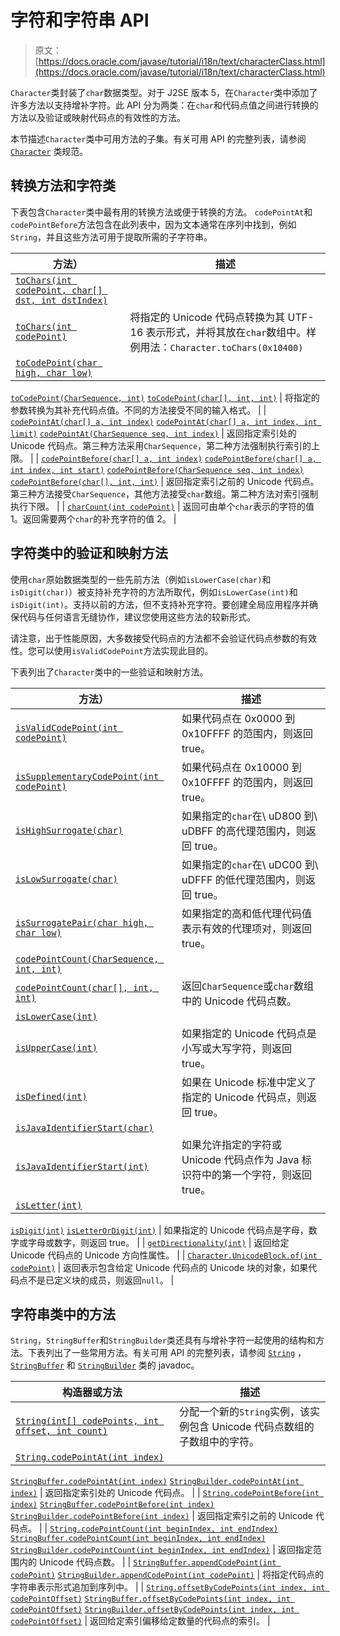 # 字符和字符串 API

> 原文： [https://docs.oracle.com/javase/tutorial/i18n/text/characterClass.html](https://docs.oracle.com/javase/tutorial/i18n/text/characterClass.html)

`Character`类封装了`char`数据类型。对于 J2SE 版本 5，在`Character`类中添加了许多方法以支持增补字符。此 API 分为两类：在`char`和代码点值之间进行转换的方法以及验证或映射代码点的有效性的方法。

本节描述`Character`类中可用方法的子集。有关可用 API 的完整列表，请参阅 [`Character`](https://docs.oracle.com/javase/8/docs/api/java/lang/Character.html) 类规范。

## 转换方法和字符类

下表包含`Character`类中最有用的转换方法或便于转换的方法。 `codePointAt`和`codePointBefore`方法包含在此列表中，因为文本通常在序列中找到，例如`String`，并且这些方法可用于提取所需的子字符串。

| 方法） | 描述 |
| --- | --- |
| [`toChars(int codePoint, char[] dst, int dstIndex)`](https://docs.oracle.com/javase/8/docs/api/java/lang/Character.html#toChars-int-char:A-int-)
[`toChars(int codePoint)`](https://docs.oracle.com/javase/8/docs/api/java/lang/Character.html#toChars-int-) | 将指定的 Unicode 代码点转换为其 UTF-16 表示形式，并将其放在`char`数组中。样例用法：`Character.toChars(0x10400)` |
| [`toCodePoint(char high, char low)`](https://docs.oracle.com/javase/8/docs/api/java/lang/Character.html#toCodePoint-char-char-)
[`toCodePoint(CharSequence, int)`](https://docs.oracle.com/javase/8/docs/api/java/lang/Character.html#toCodePoint-java.lang.CharSequence-int-)
[`toCodePoint(char[], int, int)`](https://docs.oracle.com/javase/8/docs/api/java/lang/Character.html#toCodePoint-char:A-int-int-) | 将指定的参数转换为其补充代码点值。不同的方法接受不同的输入格式。 |
| [`codePointAt(char[] a, int index)`](https://docs.oracle.com/javase/8/docs/api/java/lang/Character.html#codePointAt-char:A-int-)
[`codePointAt(char[] a, int index, int limit)`](https://docs.oracle.com/javase/8/docs/api/java/lang/Character.html#codePointAt-char:A-int-int-)
[`codePointAt(CharSequence seq, int index)`](https://docs.oracle.com/javase/8/docs/api/java/lang/Character.html#codePointAt-java.lang.CharSequence-int-) | 返回指定索引处的 Unicode 代码点。第三种方法采用`CharSequence`，第二种方法强制执行索引的上限。 |
| [`codePointBefore(char[] a, int index)`](https://docs.oracle.com/javase/8/docs/api/java/lang/Character.html#codePointBefore-char:A-int-)
[`codePointBefore(char[] a, int index, int start)`](https://docs.oracle.com/javase/8/docs/api/java/lang/Character.html#codePointBefore-char:A-int-int-)
[`codePointBefore(CharSequence seq, int index)`](https://docs.oracle.com/javase/8/docs/api/java/lang/Character.html#codePointBefore-java.lang.CharSequence-int-)
[`codePointBefore(char[], int, int)`](https://docs.oracle.com/javase/8/docs/api/java/lang/Character.html#codePointBefore-char:A-int-int-) | 返回指定索引之前的 Unicode 代码点。第三种方法接受`CharSequence`，其他方法接受`char`数组。第二种方法对索引强制执行下限。 |
| [`charCount(int codePoint)`](https://docs.oracle.com/javase/8/docs/api/java/lang/Character.html#charCount-int-) | 返回可由单个`char`表示的字符的值 1。返回需要两个`char`的补充字符的值 2。 |

## 字符类中的验证和映射方法

使用`char`原始数据类型的一些先前方法（例如`isLowerCase(char)`和`isDigit(char)`）被支持补充字符的方法所取代，例如`isLowerCase(int)`和`isDigit(int)`。支持以前的方法，但不支持补充字符。要创建全局应用程序并确保代码与任何语言无缝协作，建议您使用这些方法的较新形式。

请注意，出于性能原因，大多数接受代码点的方法都不会验证代码点参数的有效性。您可以使用`isValidCodePoint`方法实现此目的。

下表列出了`Character`类中的一些验证和映射方法。

| 方法） | 描述 |
| --- | --- |
| [`isValidCodePoint(int codePoint)`](https://docs.oracle.com/javase/8/docs/api/java/lang/Character.html#isValidCodePoint-int-) | 如果代码点在 0x0000 到 0x10FFFF 的范围内，则返回 true。 |
| [`isSupplementaryCodePoint(int codePoint)`](https://docs.oracle.com/javase/8/docs/api/java/lang/Character.html#isSupplementaryCodePoint-int-) | 如果代码点在 0x10000 到 0x10FFFF 的范围内，则返回 true。 |
| [`isHighSurrogate(char)`](https://docs.oracle.com/javase/8/docs/api/java/lang/Character.html#isHighSurrogate-char-) | 如果指定的`char`在\ uD800 到\ uDBFF 的高代理范围内，则返回 true。 |
| [`isLowSurrogate(char)`](https://docs.oracle.com/javase/8/docs/api/java/lang/Character.html#isLowSurrogate-char-) | 如果指定的`char`在\ uDC00 到\ uDFFF 的低代理范围内，则返回 true。 |
| [`isSurrogatePair(char high, char low)`](https://docs.oracle.com/javase/8/docs/api/java/lang/Character.html#isSurrogatePair-char-char-) | 如果指定的高和低代理代码值表示有效的代理项对，则返回 true。 |
| [`codePointCount(CharSequence, int, int)`](https://docs.oracle.com/javase/8/docs/api/java/lang/Character.html#codePointCount-java.lang.CharSequence-int-int-)
[`codePointCount(char[], int, int)`](https://docs.oracle.com/javase/8/docs/api/java/lang/Character.html#codePointCount-char:A-int-int-) | 返回`CharSequence`或`char`数组中的 Unicode 代码点数。 |
| [`isLowerCase(int)`](https://docs.oracle.com/javase/8/docs/api/java/lang/Character.html#isLowerCase-int-)
[`isUpperCase(int)`](https://docs.oracle.com/javase/8/docs/api/java/lang/Character.html#isUpperCase-int-) | 如果指定的 Unicode 代码点是小写或大写字符，则返回 true。 |
| [`isDefined(int)`](https://docs.oracle.com/javase/8/docs/api/java/lang/Character.html#isDefined-int-) | 如果在 Unicode 标准中定义了指定的 Unicode 代码点，则返回 true。 |
| [`isJavaIdentifierStart(char)`](https://docs.oracle.com/javase/8/docs/api/java/lang/Character.html#isJavaIdentifierStart-char-)
[`isJavaIdentifierStart(int)`](https://docs.oracle.com/javase/8/docs/api/java/lang/Character.html#isJavaIdentifierStart-int-) | 如果允许指定的字符或 Unicode 代码点作为 Java 标识符中的第一个字符，则返回 true。 |
| [`isLetter(int)`](https://docs.oracle.com/javase/8/docs/api/java/lang/Character.html#isLetter-int-)
[`isDigit(int)`](https://docs.oracle.com/javase/8/docs/api/java/lang/Character.html#isDigit-int-)
[`isLetterOrDigit(int)`](https://docs.oracle.com/javase/8/docs/api/java/lang/Character.html#isLetterOrDigit-int-) | 如果指定的 Unicode 代码点是字母，数字或字母或数字，则返回 true。 |
| [`getDirectionality(int)`](https://docs.oracle.com/javase/8/docs/api/java/lang/Character.html#getDirectionality-int-) | 返回给定 Unicode 代码点的 Unicode 方向性属性。 |
| [`Character.UnicodeBlock.of(int codePoint)`](https://docs.oracle.com/javase/8/docs/api/java/lang/Character.UnicodeBlock.html#of-int-) | 返回表示包含给定 Unicode 代码点的 Unicode 块的对象，如果代码点不是已定义块的成员，则返回`null`。 |

## 字符串类中的方法

`String`，`StringBuffer`和`StringBuilder`类还具有与增补字符一起使用的结构和方法。下表列出了一些常用方法。有关可用 API 的完整列表，请参阅 [`String`](https://docs.oracle.com/javase/8/docs/api/java/lang/String.html) ， [`StringBuffer`](https://docs.oracle.com/javase/8/docs/api/java/lang/StringBuffer.html) 和 [`StringBuilder`](https://docs.oracle.com/javase/8/docs/api/java/lang/StringBuilder.html) 类的 javadoc。

| 构造器或方法 | 描述 |
| --- | --- |
| [`String(int[] codePoints, int offset, int count)`](https://docs.oracle.com/javase/8/docs/api/java/lang/String.html#String-int:A-int-int-) | 分配一个新的`String`实例，该实例包含 Unicode 代码点数组的子数组中的字符。 |
| [`String.codePointAt(int index)`](https://docs.oracle.com/javase/8/docs/api/java/lang/String.html#codePointAt-int-)
[`StringBuffer.codePointAt(int index)`](https://docs.oracle.com/javase/8/docs/api/java/lang/StringBuffer.html#codePointAt-int-)
[`StringBuilder.codePointAt(int index)`](https://docs.oracle.com/javase/8/docs/api/java/lang/StringBuilder.html#codePointAt-int-) | 返回指定索引处的 Unicode 代码点。 |
| [`String.codePointBefore(int index)`](https://docs.oracle.com/javase/8/docs/api/java/lang/String.html#codePointBefore-int-)
[`StringBuffer.codePointBefore(int index)`](https://docs.oracle.com/javase/8/docs/api/java/lang/StringBuffer.html#codePointBefore-int-)
[`StringBuilder.codePointBefore(int index)`](https://docs.oracle.com/javase/8/docs/api/java/lang/StringBuilder.html#codePointBefore-int-) | 返回指定索引之前的 Unicode 代码点。 |
| [`String.codePointCount(int beginIndex, int endIndex)`](https://docs.oracle.com/javase/8/docs/api/java/lang/String.html#codePointCount-int-int-)
[`StringBuffer.codePointCount(int beginIndex, int endIndex)`](https://docs.oracle.com/javase/8/docs/api/java/lang/StringBuffer.html#codePointCount-int-int-)
[`StringBuilder.codePointCount(int beginIndex, int endIndex)`](https://docs.oracle.com/javase/8/docs/api/java/lang/StringBuilder.html#codePointCount-int-int-) | 返回指定范围内的 Unicode 代码点数。 |
| [`StringBuffer.appendCodePoint(int codePoint)`](https://docs.oracle.com/javase/8/docs/api/java/lang/StringBuffer.html#appendCodePoint-int-)
[`StringBuilder.appendCodePoint(int codePoint)`](https://docs.oracle.com/javase/8/docs/api/java/lang/StringBuilder.html#appendCodePoint-int-) | 将指定代码点的字符串表示形式追加到序列中。 |
| [`String.offsetByCodePoints(int index, int codePointOffset)`](https://docs.oracle.com/javase/8/docs/api/java/lang/String.html#offsetByCodePoints-int-int-)
[`StringBuffer.offsetByCodePoints(int index, int codePointOffset)`](https://docs.oracle.com/javase/8/docs/api/java/lang/StringBuffer.html#offsetByCodePoints-int-int-)
[`StringBuilder.offsetByCodePoints(int index, int codePointOffset)`](https://docs.oracle.com/javase/8/docs/api/java/lang/StringBuilder.html#offsetByCodePoints-int-int-) | 返回给定索引偏移给定数量的代码点的索引。 |